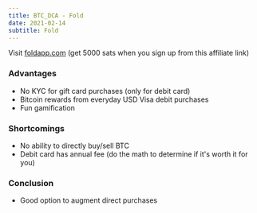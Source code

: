 ```yaml
---
title: BTC_DCA - Fold
date: 2021-02-14
subtitle: Fold
---
```


Visit [foldapp.com](https://use.foldapp.com/r/Ul3zJuaI) (get 5000 sats when you sign up from this affiliate link)

### Advantages
  - No KYC for gift card purchases (only for debit card)
  - Bitcoin rewards from everyday USD Visa debit purchases
  - Fun gamification

### Shortcomings
  - No ability to directly buy/sell BTC
  - Debit card has annual fee (do the math to determine if it's worth it for you)

### Conclusion
  - Good option to augment direct purchases
